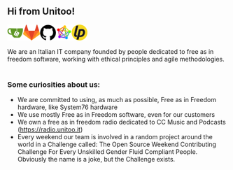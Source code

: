 ## Hi from Unitoo!

<a href='https://gitea.it/Unitoo'><img align='left' alt="gitea" src="https://raw.githubusercontent.com/UnitooTeam/UnitooTeam/main/assets/gitea.png" height='36px'/></a>
<a href='https://gitlab.com/unitoo'><img align='left' alt="gitlab" src="https://raw.githubusercontent.com/UnitooTeam/UnitooTeam/main/assets/gitlab.png" height='36px'/></a>
<a href='https://github.com/UnitooTeam'><img align='left' alt="github" src="https://raw.githubusercontent.com/UnitooTeam/UnitooTeam/main/assets/github.png" height='36px'/></a>
<a href='https://social.unitoo.it/admin'><img align='left' alt="fediverse" src="https://raw.githubusercontent.com/UnitooTeam/UnitooTeam/main/assets/fediverse.png" height='36px'/></a>
<a href='https://liberapay.com/Unitoo/'><img alt="liberapay" src="https://raw.githubusercontent.com/UnitooTeam/UnitooTeam/main/assets/liberapay.png" height='36px'/></a>

We are an Italian IT company founded by people dedicated to free as in freedom software, working with ethical principles and agile methodologies.
<br/>
<br/>

### Some curiosities about us:

- We are committed to using, as much as possible, Free as in Freedom hardware, like System76 hardware
- We use mostly Free as in Freedom software, even for our customers
- We own a free as in freedom radio dedicated to CC Music and Podcasts (https://radio.unitoo.it)
- Every weekend our team is involved in a random project around the world in a Challenge called: The Open Source Weekend Contributing Challenge For Every Unskilled Gender Fluid Compliant People. Obviously the name is a joke, but the Challenge exists.

<br>
